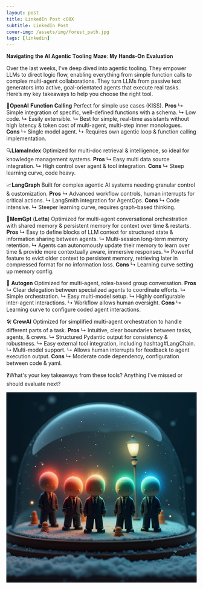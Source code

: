 ```yaml
---
layout: post
title: LinkedIn Post cO0X
subtitle: LinkedIn Post
cover-img: /assets/img/forest_path.jpg
tags: [linkedin]
---
```

<!-- Original LinkedIn post: https://www.linkedin.com/posts/activity-7277424128813400064-cO0X -->

𝐍𝐚𝐯𝐢𝐠𝐚𝐭𝐢𝐧𝐠 𝐭𝐡𝐞 𝐀𝐈 𝐀𝐠𝐞𝐧𝐭𝐢𝐜 𝐓𝐨𝐨𝐥𝐢𝐧𝐠 𝐌𝐚𝐳𝐞: 𝐌𝐲 𝐇𝐚𝐧𝐝𝐬-𝐎𝐧 𝐄𝐯𝐚𝐥𝐮𝐚𝐭𝐢𝐨𝐧

Over the last weeks, I've deep dived into agentic tooling. They empower LLMs to direct logic flow, enabling everything from simple function calls to complex multi-agent collaborations. They turn LLMs from passive text generators into active, goal-orientated agents that execute real tasks. Here’s my key takeaways to help you choose the right tool.

🔧𝐎𝐩𝐞𝐧𝐀𝐈 𝐅𝐮𝐧𝐜𝐭𝐢𝐨𝐧 𝐂𝐚𝐥𝐥𝐢𝐧𝐠
Perfect for simple use cases (KISS).
𝐏𝐫𝐨𝐬
↳ Simple integration of specific, well-defined functions with a schema.
↳ Low code.
↳ Easily extensible.
↳ Best for simple, real-time assistants without high latency & token cost of multi-agent, multi-step inner monologues.
𝐂𝐨𝐧𝐬
↳ Single model agent.
↳ Requires own agentic loop & function calling implementation.

🔍𝐋𝐥𝐚𝐦𝐚𝐈𝐧𝐝𝐞𝐱
Optimized for multi-doc retrieval & intelligence, so ideal for knowledge management systems.
𝐏𝐫𝐨𝐬
↳ Easy multi data source integration.
↳ High control over agent & tool integration.
𝐂𝐨𝐧𝐬
↳ Steep learning curve, code heavy.

📈𝐋𝐚𝐧𝐠𝐆𝐫𝐚𝐩𝐡
Built for complex agentic AI systems needing granular control & customization.
𝐏𝐫𝐨𝐬
↳ Advanced workflow controls, human interrupts for critical actions.
↳ LangSmith integration for AgentOps.
𝐂𝐨𝐧𝐬
↳ Code intensive.
↳ Steeper learning curve, requires graph-based thinking.

🧠𝐌𝐞𝐦𝐆𝐩𝐭 (𝐋𝐞𝐭𝐭𝐚)
Optimized for multi-agent conversational orchestration with shared memory & persistent memory for context over time & restarts.
𝐏𝐫𝐨𝐬
↳ Easy to define blocks of LLM context for structured state & information sharing between agents.
↳ Multi-session long-term memory retention.
↳ Agents can autonomously update their memory to learn over time & provide more contextually aware, immersive responses.
↳ Powerful feature to evict older context to persistent memory, retrieving later in compressed format for no information loss.
𝐂𝐨𝐧𝐬
↳ Learning curve setting up memory config.

🤖 𝐀𝐮𝐭𝐨𝐠𝐞𝐧
Optimized for multi-agent, roles-based group conversation.
𝐏𝐫𝐨𝐬
↳ Clear delegation between specialized agents to coordinate efforts.
↳ Simple orchestration.
↳ Easy multi-model setup.
↳ Highly configurable inter-agent interactions.
↳ Workflow allows human oversight.
𝐂𝐨𝐧𝐬
↳ Learning curve to configure coded agent interactions. 

🛠️ 𝐂𝐫𝐞𝐰𝐀𝐈
Optimized for simplified multi-agent orchestration to handle different parts of a task.
𝐏𝐫𝐨𝐬
↳ Intuitive, clear boundaries between tasks, agents, & crews.
↳ Structured Pydantic output for consistency & robustness.
↳ Easy external tool integration, including hashtag#LangChain.
↳ Multi-model support.
↳ Allows human interrupts for feedback to agent execution output.
𝐂𝐨𝐧𝐬
↳ Moderate code dependency, configuration between code & yaml.

❓What's your key takeaways from these tools? Anything I've missed or should evaluate next?

![](../assets/img/agentic-frameworks.jpg)